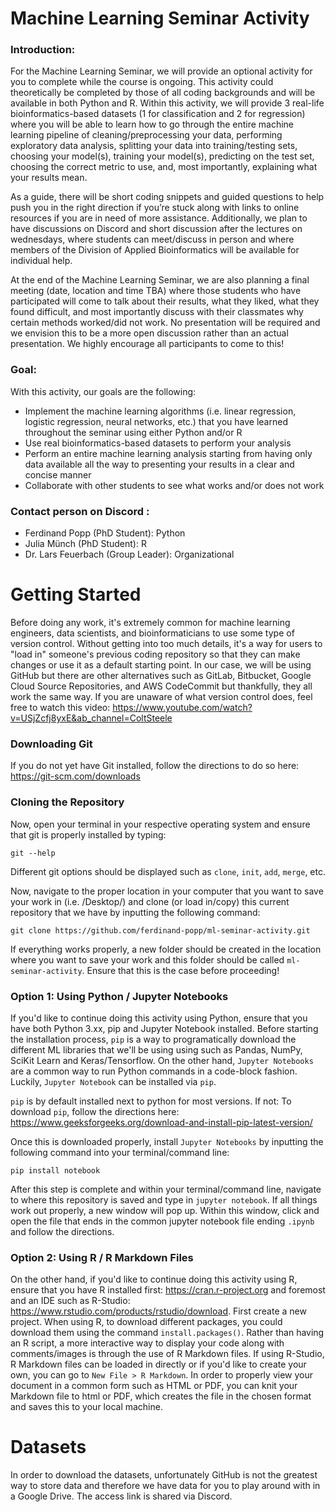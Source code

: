 # Machine Learning Seminar Activity
### Introduction: 
For the Machine Learning Seminar, we will provide an optional activity for you to complete while the course is ongoing. This activity could theoretically be completed by those of all coding backgrounds and will be available in both Python and R. Within this activity, we will provide 3 real-life bioinformatics-based datasets (1 for classification and 2 for regression) where you will be able to learn how to go through the entire machine learning pipeline of cleaning/preprocessing your data, performing exploratory data analysis, splitting your data into training/testing sets, choosing your model(s),  training your model(s), predicting on the test set, choosing the correct metric to use, and, most importantly, explaining what your results mean. 

As a guide, there will be short coding snippets and guided questions to help push you in the right direction if you’re stuck along with links to online resources if you are in need of more assistance. Additionally, we plan to have discussions on Discord and short discussion after the lectures on wednesdays, where students can meet/discuss in person and where members of the Division of Applied Bioinformatics will be available for individual help.

At the end of the Machine Learning Seminar, we are also planning a final meeting (date, location and time TBA)  where those students who have participated will come to talk about their results, what they liked, what they found difficult, and most importantly discuss with their classmates why certain methods worked/did not work. No presentation will be required and we envision this to be a more open discussion rather than an actual presentation. We highly encourage all participants to come to this!

### Goal:
With this activity, our goals are the following:
- Implement the machine learning algorithms (i.e. linear regression, logistic regression, neural networks, etc.) that you have learned throughout the seminar using either Python and/or R
- Use real bioinformatics-based datasets to perform your analysis
- Perform an entire machine learning analysis starting from having only data available all the way to presenting your results in a clear and concise manner
- Collaborate with other students to see what works and/or does not work

### Contact person on Discord :
- Ferdinand Popp (PhD Student): Python
- Julia Münch (PhD Student): R
- Dr. Lars Feuerbach (Group Leader): Organizational

# Getting Started
Before doing any work, it's extremely common for machine learning engineers, data scientists, and bioinformaticians to use some type of version control. Without getting into too much details, it's a way for users to "load in" someone's previous coding repository so that they can make changes or use it as a default starting point. In our case, we will be using GitHub but there are other alternatives such as GitLab, Bitbucket, Google Cloud Source Repositories, and AWS CodeCommit but thankfully, they all work the same way. If you are unaware of what version control does, feel free to watch this video: https://www.youtube.com/watch?v=USjZcfj8yxE&ab_channel=ColtSteele

### Downloading Git
If you do not yet have Git installed, follow the directions to do so here: https://git-scm.com/downloads

### Cloning the Repository
Now, open your terminal in your respective operating system and ensure that git is properly installed by typing:

`git --help`

Different git options should be displayed such as `clone`, `init`, `add`, `merge`, etc.

Now, navigate to the proper location in your computer that you want to save your work in (i.e. /Desktop/) and clone (or load in/copy) this current repository that we have by inputting the following command:

`git clone https://github.com/ferdinand-popp/ml-seminar-activity.git`

If everything works properly, a new folder should be created in the location where you want to save your work and this folder should be called `ml-seminar-activity`. Ensure that this is the case before proceeding!

### Option 1: Using Python / Jupyter Notebooks
If you'd like to continue doing this activity using Python, ensure that you have both Python 3.xx, pip and Jupyter Notebook installed. Before starting the installation process, `pip` is a way to programatically download the different ML libraries that we'll be using using such as Pandas, NumPy, SciKit Learn and Keras/Tensorflow. On the other hand, `Jupyter Notebooks` are a common way to run Python commands in a code-block fashion. Luckily, `Jupyter Notebook` can be installed via `pip`.

`pip` is by default installed next to python for most versions. If not: To download `pip`, follow the directions here: https://www.geeksforgeeks.org/download-and-install-pip-latest-version/

Once this is downloaded properly, install `Jupyter Notebooks` by inputting the following command into your terminal/command line:

`pip install notebook`

After this step is complete and within your terminal/command line, navigate to where this repository is saved and type in `jupyter notebook`. If all things work out properly, a new window will pop up. Within this window, click and open the file that ends in the common jupyter notebook file ending `.ipynb` and follow the directions.


### Option 2: Using R / R Markdown Files
On the other hand, if you'd like to continue doing this activity using R, ensure that you have R installed first: https://cran.r-project.org
and foremost and an IDE such as R-Studio: https://www.rstudio.com/products/rstudio/download. 
First create a new project. When using R, to download different packages, you could download them using the command `install.packages()`. Rather than having an R script, a more interactive way to display your code along with comments/images is through the use of R Markdown files. If using R-Studio, R Markdown files can be loaded in directly or if you'd like to create your own, you can go to `New File > R Markdown`. In order to properly view your document in a common form such as HTML or PDF, you can knit your Markdown file to html or PDF, which creates the file in the chosen format and saves this to your local machine.


# Datasets
In order to download the datasets, unfortunately GitHub is not the greatest way to store data and therefore we have data for you to play around with in a Google Drive. The access link is shared via Discord.


